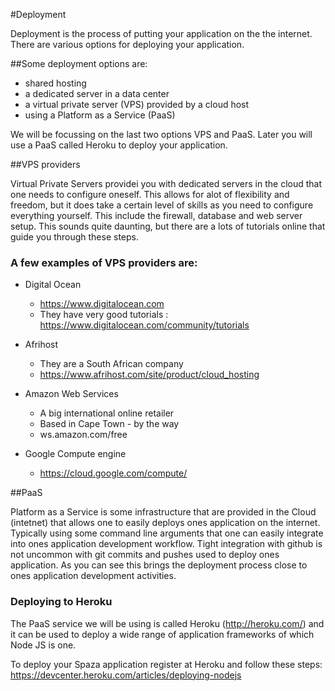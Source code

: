 #Deployment

Deployment is the process of putting your application on the the internet.  There are various options for deploying your application.

##Some deployment options are:
* shared hosting
* a dedicated server in a data center
* a virtual private server (VPS) provided by a cloud host
* using a Platform as a Service (PaaS)

We will be focussing on the last two options VPS and PaaS. Later you will use a PaaS called Heroku to deploy your application.

##VPS providers

Virtual Private Servers providei you with dedicated servers in the cloud that one needs to configure oneself. 
This allows for alot of flexibility and freedom, but it does take a certain level of skills as you need to configure everything yourself. This include the firewall, database and web server setup. This sounds quite daunting, but there are a lots of tutorials online that guide you through these steps.

### A few examples of VPS providers are:

* Digital Ocean 
  * https://www.digitalocean.com
  * They have very good tutorials : https://www.digitalocean.com/community/tutorials
  
* Afrihost 
  * They are a South African company
  * https://www.afrihost.com/site/product/cloud_hosting
  
* Amazon Web Services
  * A big international online retailer
  * Based in Cape Town - by the way
  * ws.amazon.com/free

* Google Compute engine
  * https://cloud.google.com/compute/
  
##PaaS

Platform as a Service is some infrastructure that are provided in the Cloud (intetnet) that allows one to easily deploys ones application on the internet. Typically using some command line arguments that one can easily integrate into ones application development workflow. Tight integration with github is not uncommon with git commits and pushes used to deploy ones application. As you can see this brings the deployment process close to ones application development activities.

### Deploying to Heroku

The PaaS service we will be using is called Heroku (http://heroku.com/) and it can be used to deploy a wide range of application frameworks of which Node JS is one.

To deploy your Spaza application register at Heroku and follow these steps: https://devcenter.heroku.com/articles/deploying-nodejs
